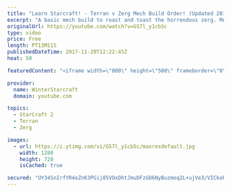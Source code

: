 ```yaml
---
title: "Learn Starcraft! - Terran v Zerg Mech Build Order! (Updated 2018)"
excerpt: "A basic mech build to roast and toast the horrendous zerg. Meant for lower level players looking for some direction! -- Watch live at https://www.twitch.tv/wintergaming"
originalUrl: https://youtube.com/watch?v=GS7l_y1cbSc
type: video
price: Free
length: PT13M11S
publishedDateTime: 2017-11-20T12:22:45Z
heat: 50

featuredContent: "<iframe width=\"800\" height=\"500\" frameborder=\"0\" src=\"https://www.youtube.com/embed/GS7l_y1cbSc\" allow=\"accelerometer; autoplay; encrypted-media; gyroscope; picture-in-picture\" allowfullscreen></iframe>"

provider:
  name: WinterStarcraft
  domain: youtube.com

topics:
  - StarCraft 2
  - Terran
  - Zerg

images:
  - url: https://i.ytimg.com/vi/GS7l_y1cbSc/maxresdefault.jpg
    width: 1280
    height: 720
    isCached: true

secured: "UY34SnIrfYR4eZnK3PGij85VOxDhtJmuDFzGO6NyBuzmoq2L+ujVe3/VICkoROlOl15huKWcnuhLdS/R8jTxS1yd2KqjCOhddVRRTdQLGThRouZDyyrkM5G6g28JP3/VZGOguRQLMr9DRw7Ka4jclDsV+frQ3Ckr0YXKVoWi1bn7bKcjczyLMpHXcgjsWsKLtXZz1AHiGlSv6638qb8odmhBxFkGgondrLUDQeMsm3i6Hzc/tUKdifNcQzJBt4YCHag28Cb//ZiCWrzrm5Ib9rpyrObPK5EMpP5eAvsbxJOKgBSJkbOc2LoLdRColp5r0u2bIBcU7UkNlZ15/S6gHl/Sq90xFFT02PFWbfUnnelyO/E4Yo3tAwIzPbSPVxXFTsQyhziRt0Bb2Fv37iDLLelE5OhdSGC3RTS3Ku6Qtv8=;pT5YRRVpkYmwAIp+BT48LQ=="
---
```


